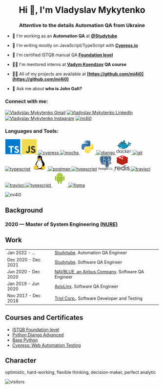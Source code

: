 <h1 align="center">Hi 👋, I'm Vladyslav Mykytenko </h1>
<h3 align="center">Attentive to the details Automation QA from Ukraine</h3>

- 🐝 I'm working as an **Automation QA** at **[@Studytube](https://www.studytube.nl/)**

- 🌱 I'm writing mostly on JavaScript/TypeScript with **[Cypress.io](https://www.cypress.io/)**

- 📜 I'm certified ISTQB manual
  QA **[Foundation level](https://zertdb.isqi.org/en/download/certificate/token/S91ER978sbX6Y3e6)**

- 👨‍🏫 I'm mentored interns at **[Vadym Ksendzov](https://ksendzov.com/) QA course**

- 👨‍💻 All of my projects are available at **[https://github.com/mi4i0](https://github.com/mi4i0)**

- 💬 Ask me about **who is John Galt?**

<p align="left">
<h3 align="left">Connect with me:</h3>
<a href="mailto:mykytenkovladyslav@gmail.com" target="_blank"><img align="center" alt="Vladyslav Mykytenko Gmail" height="65" 
src="https://img.icons8.com/plasticine/100/000000/gmail.png" width="65"/></a>
<a href="https://www.linkedin.com/in/mykytenko/" target="blank"><img align="center" alt="Vladyslav Mykytenko LinkedIn" height="65" 
src="https://img.icons8.com/plasticine/100/000000/linkedin.png" width="65"/></a>
<a href="https://www.instagram.com/mi4i0/" target="blank"><img align="center" alt="Vladyslav Mykytenko Instagram" height="65" 
src="https://img.icons8.com/plasticine/100/000000/instagram-new--v1.png" width="65"/></a>
<a href="https://twitter.com/mi4i0/" target="blank"><img align="center" alt="mi4i0" height="65"
src="https://img.icons8.com/plasticine/100/000000/twitter--v1.png" width="65"/></a>

### Languages and Tools: ###

<a href="https://www.typescriptlang.org/" target="_blank" rel="noreferrer"> <img src="https://raw.githubusercontent.com/devicons/devicon/master/icons/typescript/typescript-original.svg" alt="typescript" width="50" height="50"/> </a>
<a href="https://developer.mozilla.org/en-US/docs/Web/JavaScript" target="_blank" rel="noreferrer"> <img src="https://raw.githubusercontent.com/devicons/devicon/master/icons/javascript/javascript-original.svg" alt="javascript" width="50" height="50"/> </a>
<a href="https://www.cypress.io" target="_blank" rel="noreferrer"> <img src="https://pics.freeicons.io/uploads/icons/png/3556671901536211770-512.png" alt="cypress" width="50" height="50"/> </a>
<a href="https://mochajs.org" target="_blank" rel="noreferrer"> <img src="https://www.vectorlogo.zone/logos/mochajs/mochajs-icon.svg" alt="mocha" width="50" height="50"/> </a>
<a href="https://www.python.org" target="_blank" rel="noreferrer"> <img src="https://raw.githubusercontent.com/devicons/devicon/master/icons/python/python-original.svg" alt="python" width="50" height="50"/> </a>
<a href="https://www.djangoproject.com/" target="_blank" rel="noreferrer"> <img src="https://img.icons8.com/color/48/000000/django.png" alt="django" width="50" height="50"/> </a>
<a href="https://www.docker.com/" target="_blank" rel="noreferrer"> <img src="https://raw.githubusercontent.com/devicons/devicon/master/icons/docker/docker-original-wordmark.svg" alt="docker" width="50" height="50"/> </a>
<a href="https://git-scm.com/" target="_blank" rel="noreferrer"> <img src="https://www.vectorlogo.zone/logos/git-scm/git-scm-icon.svg" alt="git" width="50" height="50"/> </a>
<a href="https://www.sourcetreeapp.com/" target="_blank" rel="noreferrer"> <img src="https://img.icons8.com/external-tal-revivo-color-tal-revivo/96/000000/external-sourcetree-is-a-nice-alternative-to-the-git-command-line-logo-color-tal-revivo.png" alt="typescript" width="50" height="50"/></a>
<a href="https://www.linux.org/" target="_blank" rel="noreferrer"> <img src="https://raw.githubusercontent.com/devicons/devicon/master/icons/linux/linux-original.svg" alt="linux" width="50" height="50"/> </a>
<a href="https://postman.com" target="_blank" rel="noreferrer"> <img src="https://www.vectorlogo.zone/logos/getpostman/getpostman-icon.svg" alt="postman" width="50" height="50"/> </a>
<a href="https://www.soapui.org/" target="_blank" rel="noreferrer"> <img src="https://icons.iconarchive.com/icons/papirus-team/papirus-apps/72/soapui-icon.png" alt="typescript" width="50" height="50"/></a>
<a href="https://www.postgresql.org" target="_blank" rel="noreferrer"> <img src="https://raw.githubusercontent.com/devicons/devicon/master/icons/postgresql/postgresql-original-wordmark.svg" alt="postgresql" width="50" height="50"/> </a>
<a href="https://redis.io" target="_blank" rel="noreferrer"> <img src="https://raw.githubusercontent.com/devicons/devicon/master/icons/redis/redis-original-wordmark.svg" alt="redis" width="50" height="50"/> </a>
<a href="https://travis-ci.org" target="_blank" rel="noreferrer"> <img src="https://www.vectorlogo.zone/logos/travis-ci/travis-ci-icon.svg" alt="travisci" width="50" height="50"/> </a>
<a href="https://semaphoreci.com/" target="_blank" rel="noreferrer"> <img src="https://www.svgrepo.com/show/354324/semaphoreci.svg" alt="travisci" width="50" height="50"/> </a>
<a href="https://www.jetbrains.com/webstorm/" target="_blank" rel="noreferrer"> <img src="https://img.icons8.com/color/144/000000/webstorm.png" alt="typescript" width="50" height="50"/> </a>
<a href="https://developer.android.com" target="_blank" rel="noreferrer"> <img src="https://raw.githubusercontent.com/devicons/devicon/master/icons/android/android-original-wordmark.svg" alt="android" width="50" height="50"/> </a>
<a href="https://www.figma.com/" target="_blank" rel="noreferrer"> <img src="https://www.vectorlogo.zone/logos/figma/figma-icon.svg" alt="figma" width="50" height="50"/> </a> </p>


![mi4i0](https://github-readme-stats.vercel.app/api/top-langs/?username=mi4i0&layout=compact&theme=onedark)

## Background

### 2020 — Master of System Engineering [(NURE)](https://nure.ua/)

## Work

<table>
      <tr>
        <td>Jan 2022 - ...</td>
        <td><a href="https://www.studytube.nl/">Studytube</a>.
          Automation QA Engineer
        </td>
      </tr>  
      <tr>
        <td>Dec 2020 - Dec 2021</td>
        <td><a href="https://www.studytube.nl/"> Studytube</a>.
          Software QA Engineer
        </td>
      </tr>   
      <tr>
        <td>Jun 2020 - Dec 2020</td>
        <td><a href="https://www.navblue.aero/"> NAVBLUE, an Airbus Company</a>.
          Software QA Engineer
        </td>
      </tr>  
      <tr>
        <td>Jan 2019 - Jun 2020</td>
        <td><a href="https://aviolinx.com/"> AvioLinx</a>.
          Software QA Engineer
        </td>
      </tr>
      <tr>
        <td>Nov 2017 - Dec 2018 </td>
        <td><a href="https://triolcorp.eu/en/">Triol Corp.</a>.
          Software Developer and Testing
        </td>
      </tr>
</table>

## Courses and Certificates

* [ISTQB Foundation level](https://zertdb.isqi.org/en/download/certificate/token/S91ER978sbX6Y3e6)
* [Python Django Advanced](https://certificate.ithillel.ua/view/73075625)
* [Base Python](https://certificate.ithillel.ua/view/71131032)
* [Cypress: Web Automation Testing](https://udemy-certificate.s3.amazonaws.com/pdf/UC-e3880ba3-87ff-4ff7-9851-f10287b5712d.pdf)

## Character

optimistic, hard-working, flexible thinking, decision-maker, perfect analytic

![visitors](https://visitor-badge.glitch.me/badge?page_id=mi4i0.visitor-badge&left_color=blue&right_color=red)
